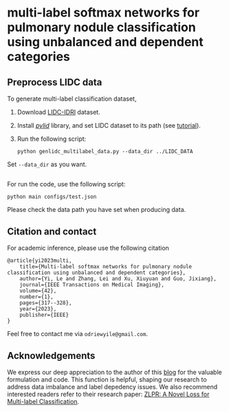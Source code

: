 # multi-label softmax networks for pulmonary nodule classification using unbalanced and dependent categories


## Preprocess LIDC data
To generate multi-label classification dataset, 

1. Download [LIDC-IDRI](https://wiki.cancerimagingarchive.net/pages/viewpage.action?pageId=1966254) dataset.

2. Install [_pylid_](https://github.com/notmatthancock/pylidc) library, and set LIDC dataset to its path (see [tutorial](https://pylidc.github.io/)).

3. Run the following script:  

    `python genlidc_multilabel_data.py --data_dir ../LIDC_DATA `
   
Set `--data_dir` as you want. 

## 
For run the code, use the following script:

    python main configs/test.json

Please check the data path you have set when producing data. 

## Citation and contact
For academic inference, please use the following citation

    @article{yi2023multi,
        title={Multi-label softmax networks for pulmonary nodule classification using unbalanced and dependent categories},
        author={Yi, Le and Zhang, Lei and Xu, Xiuyuan and Guo, Jixiang},
        journal={IEEE Transactions on Medical Imaging},
        volume={42},
        number={1},
        pages={317--328},
        year={2023},
        publisher={IEEE}
    }

Feel free to contact me via `odriewyile@gmail.com`.

## Acknowledgements
We express our deep appreciation to the author of this [blog](https://kexue.fm/archives/7359) for the valuable formulation and code. This function is helpful, shaping our research to address data imbalance and label depedency issues. We also recommend interested readers refer to their research paper: [ZLPR: A Novel Loss for Multi-label Classification](https://arxiv.org/abs/2208.02955). 
